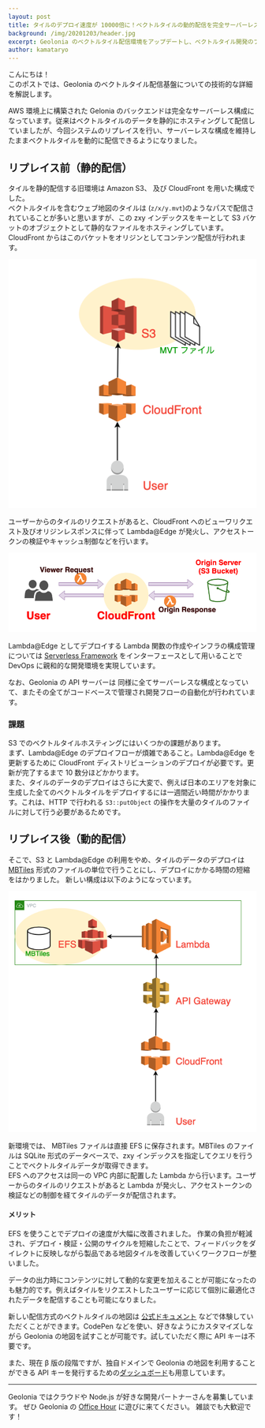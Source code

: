 ```yaml
---
layout: post
title: タイルのデプロイ速度が 10000倍に！ベクトルタイルの動的配信を完全サーバーレス化した話
background: /img/20201203/header.jpg
excerpt: Geolonia のベクトルタイル配信環境をアップデートし、ベクトルタイル開発のフローを効率化しました。
author: kamataryo
---
```


こんにちは！  
このポストでは、Geolonia のベクトルタイル配信基盤についての技術的な詳細を解説します。

AWS 環境上に構築された Gelonia のバックエンドは完全なサーバーレス構成になっています。従来はベクトルタイルのデータを静的にホスティングして配信していましたが、今回システムのリプレイスを行い、サーバーレスな構成を維持したままベクトルタイルを動的に配信できるようになりました。

## リプレイス前（静的配信）

タイルを静的配信する旧環境は Amazon S3、 及び CloudFront を用いた構成でした。  
ベクトルタイルを含むウェブ地図のタイルは (`z/x/y.mvt`)のようなパスで配信されていることが多いと思いますが、この zxy インデックスをキーとして S3 バケットのオブジェクトとして静的なファイルをホスティングしています。CloudFront からはこのバケットをオリジンとしてコンテンツ配信が行われます。

![static tiles](/img/20201203/010_static.png)

ユーザーからのタイルのリクエストがあると、CloudFront へのビューワリクエスト及びオリジンレスポンスに伴って Lambda@Edge が発火し、アクセストークンの検証やキャッシュ制御などを行います。

![lambda edge](/img/20201203/020_lambdaatedge.png)

Lambda@Edge としてデプロイする Lambda 関数の作成やインフラの構成管理については [Serverless Framework](https://www.serverless.com/) をインターフェースとして用いることで DevOps に親和的な開発環境を実現しています。

なお、Geolonia の API サーバーは 同様に全てサーバーレスな構成となっていて、またその全てがコードベースで管理され開発フローの自動化が行われています。

### 課題

S3 でのベクトルタイルホスティングにはいくつかの課題があります。  
まず、Lambda@Edge のデプロイフローが煩雑であること。Lambda@Edge を更新するために CloudFront ディストリビューションのデプロイが必要です。更新が完了するまで 10 数分ほどかかります。  
また、タイルのデータのデプロイはさらに大変で、例えば日本のエリアを対象に生成した全てのベクトルタイルをデプロイするには一週間近い時間がかかります。これは、HTTP で行われる `S3::putObject` の操作を大量のタイルのファイルに対して行う必要があるためです。

## リプレイス後（動的配信）

そこで、S3 と Lambda@Edge の利用をやめ、タイルのデータのデプロイは [MBTiles](https://wiki.openstreetmap.org/wiki/MBTiles) 形式のファイルの単位で行うことにし、デプロイにかかる時間の短縮をはかりました。
新しい構成は以下のようになっています。

![dynamic tiles](/img/20201203/030_dynamic.png)

新環境では、 MBTiles ファイルは直接 EFS に保存されます。MBTiles のファイルは SQLite 形式のデータベースで、zxy インデックスを指定してクエリを行うことでベクトルタイルデータが取得できます。  
EFS へのアクセスは同一の VPC 内部に配置した Lambda から行います。ユーザーからのタイルのリクエストがあると Lambda が発火し、アクセストークンの検証などの制御を経てタイルのデータが配信されます。

#### メリット

EFS を使うことでデプロイの速度が大幅に改善されました。
作業の負担が軽減され、デプロイ・検証・公開のサイクルを短縮したことで、フィードバックをダイレクトに反映しながら製品である地図タイルを改善していくワークフローが整いました。

データの出力時にコンテンツに対して動的な変更を加えることが可能になったのも魅力的です。例えばタイルをリクエストしたユーザーに応じて個別に最適化されたデータを配信することも可能になりました。

新しい配信方式のベクトルタイルの地図は [公式ドキュメント](https://docs.geolonia.com/tutorial/001/) などで体験していただくことができます。CodePen などを使い、好きなようにカスタマイズしながら Geolonia の地図を試すことが可能です。試していただく際に API キーは不要です。

また、現在 β 版の段階ですが、独自ドメインで Geolonia の地図を利用することができる API キーを発行するための[ダッシュボード](https://app.geolonia.com)も用意しています。

---

Geolonia ではクラウドや Node.js が好きな開発パートナーさんを募集しています。
ぜひ Geolonia の [Office Hour](https://calendly.com/geolonia/office-hour) に遊びに来てください。
雑談でも大歓迎です！
